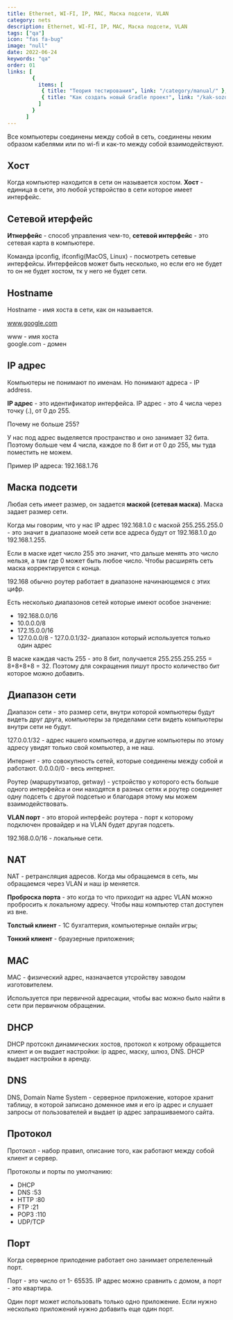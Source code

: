 ```yaml
---
title: Ethernet, WI-FI, IP, MAC, Маска подсети, VLAN
category: nets
description: Ethernet, WI-FI, IP, MAC, Маска подсети, VLAN
tags: ["qa"]
icon: "fas fa-bug"
image: "null"
date: 2022-06-24
keywords: "qa"
order: 01
links: [
        {
          items: [
           { title: "Теория тестирования", link: "/category/manual/" },
           { title: "Как создать новый Gradle проект", link: "/kak-sozdat-novyj-gradle-proekt/" },
          ]
        }
      ]
---
```


Все компьютеры соединены между собой в сеть, соединены неким образом кабелями или по wi-fi и как-то между собой взаимодействуют. 

## Хост
Когда компьютер находится в сети он называется хостом. **Хост** - единица в сети, это любой уствройство в сети которое имеет интерфейс. 

## Сетевой итерфейс
**Итнерфейс** - способ управления чем-то, **сетевой интерфейс** - это сетевая карта в компьютере. 

Команда ipconfig, ifconfig(MacOS, Linux) - посмотреть сетевые интерфейсы. 
Интерфейсов может быть несколько, но если его не будет то он не будет хостом, тк у него не будет сети. 

## Hostname
Hostname - имя хоста в сети, как он называется. 

www.google.com

www - имя хоста  
google.com - домен

## IP адрес
Компьютеры не понимают по именам. Но понимают адреса - IP address. 

**IP адрес** - это идентификатор интерфейса. IP адрес - это 4 числа через точку (.), от 0 до 255. 

Почему не больше 255?

У нас под адрес выделяется пространство и оно занимает 32 бита. Поэтому больше чем 4 числа, каждое по 8 бит и от 0 до 255, мы туда поместить не можем. 

Пример IP адреса: 192.168.1.76

## Маска подсети 
Любая сеть имеет размер, он задается **маской (сетевая маска)**. Маска задает размер сети.

Когда мы говорим, что у нас IP адрес 192.168.1.0 с маской 255.255.255.0 - это значит в диапазоне моей сети все адреса будут от 192.168.1.0 до 192.168.1.255.

Если в маске идет число 255 это значит, что дальше менять это число нельзя, а там где 0 может быть любое число. Чтобы расширять сеть маска корректируется с конца.

192.168 обычно роутер работает в диапазоне начинающемся с этих цифр.

Есть несколько диапазонов сетей которые имеют особое значение:
- 192.168.0.0/16
- 10.0.0.0/8
- 172.15.0.0/16
- 127.0.0.0/8 - 127.0.0.1/32- диапазон который используется только один адрес

В маске каждая часть 255 - это 8 бит, получается 255.255.255.255 = 8+8+8+8 = 32.
Поэтому для сокращения пишут просто количество бит которое можно добавить.

## Диапазон сети
Диапазон сети - это размер сети, внутри которой компьютеры будут видеть друг друга, компьютеры за пределами сети видеть компьютеры внутри сети не будут.

127.0.0.1/32 - адрес нашего компьютера, и другие компьютеры по этому адресу увидят только свой компьютер, а не наш.

Интернет - это совокупность сетей, которые соединены между собой и работают. 0.0.0.0/0 - весь интернет.

Роутер (маршрутизатор, getway) - устройство у которого есть больше одного интерфейса и они находятся в разных сетях и роутер соединяет одну подсеть с другой подсетью и благодаря этому мы можем взаимодействовать.

**VLAN порт** - это второй интерфейс роутера - порт к которому подключен провайдер и на VLAN будет другая подсеть.

192.168.0.0/16 - локальные сети.

## NAT
NAT - ретрансляция адресов.
Когда мы обращаемся в сеть, мы обращаемся через VLAN и наш ip меняется.

**Проброска порта** - это когда то что приходит на адрес VLAN можно пробросить к локальному адресу. Чтобы наш компьютер стал доступен из вне.

**Толстый клиент** - 1С бухгалтерия, компьютерные онлайн игры;

**Тонкий клиент** - браузерные приложения;

## MAC
MAC - физический адрес, назначается утсройству заводом изготовителем.

Используется при первичной адресации, чтобы вас можно было найти в сети при первичном обращении.

## DHCP
DHCP протсокл динамических хостов, протокол к котрому обращается клиент и он выдает настройки: ip адрес, маску, шлюз, DNS.
DHCP выдает настройки в аренду.

## DNS
DNS, Domain Name System - серверное приложение, которое хранит таблицу, в которой записано доменное имя и его ip адрес и слушает запросы от пользователей и выдает ip адрес запрашиваемого сайта.

## Протокол
Протокол - набор правил, описание того, как работают между собой клиент и сервер.

Протоколы и порты по умолчанию:
- DHCP 
- DNS :53
- HTTP :80
- FTP :21
- POP3 :110
- UDP/TCP

## Порт
Когда серверное прилодение работает оно занимает опрелеленный порт.

Порт - это число от 1- 65535. IP адрес можно сравнить с домом, а порт - это квартира.

Один порт может использовать только одно приложение. Если нужно несколько приложений нужно добавить еще один порт.
